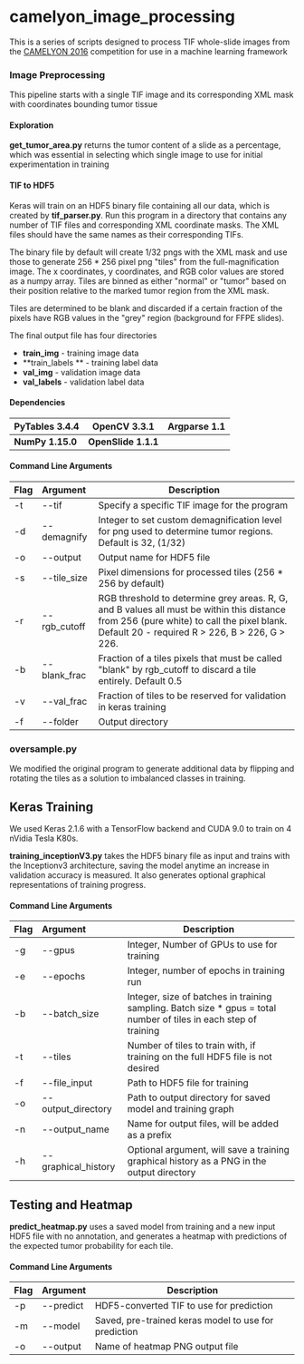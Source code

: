 # camelyon_image_processing

This is a series of scripts designed to process TIF whole-slide images from the [CAMELYON 2016](https://camelyon16.grand-challenge.org/Data/) competition for use in a machine learning framework

### Image Preprocessing

This pipeline starts with a single TIF image and its corresponding XML mask with coordinates bounding tumor tissue

#### Exploration
**get_tumor_area.py** returns the tumor content of a slide as a percentage, which was essential in selecting which single image to use for initial experimentation in training

#### TIF to HDF5

Keras will train on an HDF5 binary file containing all our data, which is created by **tif_parser.py**. Run this program in a directory that  contains any number of TIF files and corresponding XML coordinate masks. The XML files should have the same names as their corresponding TIFs.

The binary file by default will create 1/32 pngs with the XML mask and use those to generate 256 * 256 pixel png "tiles" from the full-magnification image. The x coordinates, y coordinates, and RGB color values are stored as a numpy array. Tiles are binned as either "normal" or "tumor" based on their position relative to the marked tumor region from the XML mask.

Tiles are determined to be blank and discarded if a certain fraction of the pixels have RGB values in the "grey" region (background for FFPE slides).

The final output file has four directories

- **train_img** - training image data
- **train_labels ** - training label data
- **val_img** - validation image data
- **val_labels** - validation label data

#### Dependencies

| PyTables 3.4.4   | OpenCV 3.3.1        | Argparse 1.1 |
| ---------------- | ------------------- | ------------ |
| **NumPy 1.15.0** | **OpenSlide 1.1.1** |              |

#### Command Line Arguments

| Flag | Argument     | Description                                                  |
| ---- | :----------- | ------------------------------------------------------------ |
| -t   | --tif        | Specify a specific TIF image for the program                 |
| -d   | --demagnify  | Integer to set custom demagnification level for png used to determine tumor regions. Default is 32, (1/32) |
| -o   | --output     | Output name for HDF5 file                                    |
| -s   | --tile_size  | Pixel dimensions for processed tiles (256 * 256 by default)  |
| -r   | --rgb_cutoff | RGB threshold to determine grey areas. R, G, and B values all must be within this distance from 256 (pure white) to call the pixel blank. Default 20 - required R > 226, B > 226, G > 226. |
| -b   | --blank_frac | Fraction of a tiles pixels that must be called "blank" by rgb_cutoff to discard a tile entirely. Default 0.5 |
| -v   | --val_frac   | Fraction of tiles to be reserved for validation in keras training |
| -f   | --folder     | Output directory                                             |

### oversample.py

We modified the original program to generate additional data by flipping and rotating the tiles as a solution to imbalanced classes in training.

## Keras Training

We used Keras 2.1.6 with a TensorFlow backend and CUDA 9.0 to train on 4 nVidia Tesla K80s.

**training_inceptionV3.py** takes the HDF5 binary file as input and trains with the Inceptionv3 architecture, saving the model anytime an increase in validation accuracy is measured. It also generates optional graphical representations of training progress.

#### Command Line Arguments

| Flag | Argument            | Description                                                  |
| ---- | :------------------ | ------------------------------------------------------------ |
| -g   | --gpus              | Integer, Number of GPUs to use for training                  |
| -e   | --epochs            | Integer, number of epochs in training run                    |
| -b   | --batch_size        | Integer, size of batches in training sampling. Batch size * gpus = total number of tiles in each step of training |
| -t   | --tiles             | Number of tiles to train with, if training on the full HDF5 file is not desired |
| -f   | --file_input        | Path to HDF5 file for training                               |
| -o   | --output_directory  | Path to output directory for saved model and training graph  |
| -n   | --output_name       | Name for output files, will be added as a prefix             |
| -h   | --graphical_history | Optional argument, will save a training graphical history as a PNG in the output directory |

## Testing and Heatmap

**predict_heatmap.py** uses a saved model from training and a new input HDF5 file with no annotation, and generates a heatmap with predictions of the expected tumor probability for each tile. 

#### Command Line Arguments

| Flag | Argument  | Description                                          |
| ---- | --------- | ---------------------------------------------------- |
| -p   | --predict | HDF5-converted TIF to use for prediction             |
| -m   | --model   | Saved, pre-trained keras model to use for prediction |
| -o   | --output  | Name of heatmap PNG output file                      |


